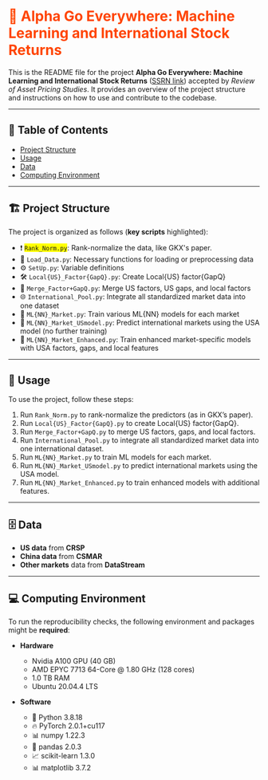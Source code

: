 # <span style="color: #ff4500">🚀 Alpha Go Everywhere: Machine Learning and International Stock Returns </span>

This is the README file for the project **Alpha Go Everywhere: Machine Learning and International Stock Returns** ([SSRN link](https://papers.ssrn.com/sol3/papers.cfm?abstract_id=3489679)) accepted by *Review of Asset Pricing Studies*. It provides an overview of the project structure and instructions on how to use and contribute to the codebase.

---

## 📑 Table of Contents

- [Project Structure](#project-structure)
- [Usage](#usage)
- [Data](#data)
- [Computing Environment](#computing-environment)

---

## 🏗️ Project Structure

The project is organized as follows (**key scripts** highlighted):

- ❗️ <span style="background-color: #ffff00">`Rank_Norm.py`</span>: Rank-normalize the data, like GKX's paper.  
- 📂 `Load_Data.py`: Necessary functions for loading or preprocessing data  
- ⚙️ `SetUp.py`: Variable definitions  
- 🛠️ `Local{US}_Factor{GapQ}.py`: Create Local{US} factor{GapQ}  
- 🔗 `Merge_Factor+GapQ.py`: Merge US factors, US gaps, and local factors  
- 🌐 `International_Pool.py`: Integrate all standardized market data into one dataset  
- 🤖 `ML{NN}_Market.py`: Train various ML{NN} models for each market  
- 🗽 `ML{NN}_Market_USmodel.py`: Predict international markets using the USA model (no further training)  
- 🚀 `ML{NN}_Market_Enhanced.py`: Train enhanced market-specific models with USA factors, gaps, and local features  

---

## 🚀 Usage

To use the project, follow these steps:

1. Run `Rank_Norm.py` to rank-normalize the predictors (as in GKX’s paper).  
2. Run `Local{US}_Factor{GapQ}.py` to create Local{US} factor{GapQ}.  
3. Run `Merge_Factor+GapQ.py` to merge US factors, gaps, and local factors.  
4. Run `International_Pool.py` to integrate all standardized market data into one international dataset.  
5. Run `ML{NN}_Market.py` to train ML models for each market.  
6. Run `ML{NN}_Market_USmodel.py` to predict international markets using the USA model.  
7. Run `ML{NN}_Market_Enhanced.py` to train enhanced models with additional features.  

---

## 🗄️ Data

- **US data** from **CRSP**  
- **China data** from **CSMAR**  
- **Other markets** data from **DataStream**  

---

## 💻 Computing Environment

To run the reproducibility checks, the following environment and packages might be **required**:

- **Hardware**  
  - Nvidia A100 GPU (40 GB)  
  - AMD EPYC 7713 64-Core @ 1.80 GHz (128 cores)  
  - 1.0 TB RAM  
  - Ubuntu 20.04.4 LTS  

- **Software**  
  - 🐍 Python 3.8.18  
  - 🔥 PyTorch 2.0.1+cu117  
  - 📊 numpy 1.22.3  
  - 📑 pandas 2.0.3  
  - 📈 scikit-learn 1.3.0
  - 📊 matplotlib 3.7.2